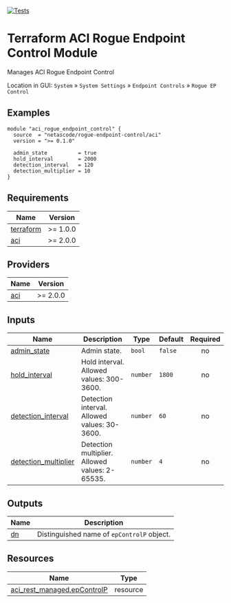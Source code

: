 <!-- BEGIN_TF_DOCS -->
[![Tests](https://github.com/netascode/terraform-aci-rogue-endpoint-control/actions/workflows/test.yml/badge.svg)](https://github.com/netascode/terraform-aci-rogue-endpoint-control/actions/workflows/test.yml)

# Terraform ACI Rogue Endpoint Control Module

Manages ACI Rogue Endpoint Control

Location in GUI:
`System` » `System Settings` » `Endpoint Controls` » `Rogue EP Control`

## Examples

```hcl
module "aci_rogue_endpoint_control" {
  source  = "netascode/rogue-endpoint-control/aci"
  version = ">= 0.1.0"

  admin_state          = true
  hold_interval        = 2000
  detection_interval   = 120
  detection_multiplier = 10
}
```

## Requirements

| Name | Version |
|------|---------|
| <a name="requirement_terraform"></a> [terraform](#requirement\_terraform) | >= 1.0.0 |
| <a name="requirement_aci"></a> [aci](#requirement\_aci) | >= 2.0.0 |

## Providers

| Name | Version |
|------|---------|
| <a name="provider_aci"></a> [aci](#provider\_aci) | >= 2.0.0 |

## Inputs

| Name | Description | Type | Default | Required |
|------|-------------|------|---------|:--------:|
| <a name="input_admin_state"></a> [admin\_state](#input\_admin\_state) | Admin state. | `bool` | `false` | no |
| <a name="input_hold_interval"></a> [hold\_interval](#input\_hold\_interval) | Hold interval. Allowed values: 300-3600. | `number` | `1800` | no |
| <a name="input_detection_interval"></a> [detection\_interval](#input\_detection\_interval) | Detection interval. Allowed values: 30-3600. | `number` | `60` | no |
| <a name="input_detection_multiplier"></a> [detection\_multiplier](#input\_detection\_multiplier) | Detection multiplier. Allowed values: 2-65535. | `number` | `4` | no |

## Outputs

| Name | Description |
|------|-------------|
| <a name="output_dn"></a> [dn](#output\_dn) | Distinguished name of `epControlP` object. |

## Resources

| Name | Type |
|------|------|
| [aci_rest_managed.epControlP](https://registry.terraform.io/providers/CiscoDevNet/aci/latest/docs/resources/rest_managed) | resource |
<!-- END_TF_DOCS -->